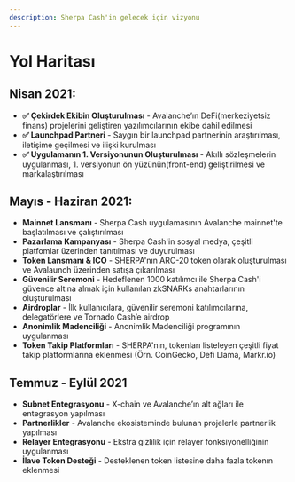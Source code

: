 ```yaml
---
description: Sherpa Cash'in gelecek için vizyonu
---
```


# Yol Haritası

## **Nisan 2021:**

* **✅ Çekirdek Ekibin Oluşturulması** - Avalanche’ın DeFi\(merkeziyetsiz finans\) projelerini geliştiren yazılımcılarının ekibe dahil edilmesi
* **✅ Launchpad Partneri** - Saygın bir launchpad partnerinin araştırılması, iletişime geçilmesi ve ilişki kurulması
* **✅ Uygulamanın 1. Versiyonunun Oluşturulması** - Akıllı sözleşmelerin uygulanması, 1. versiyonun ön yüzünün\(front-end\) geliştirilmesi ve markalaştırılması

## **Mayıs - Haziran 2021:**

* **Mainnet Lansmanı** - Sherpa Cash uygulamasının Avalanche mainnet'te başlatılması ve çalıştırılması
* **Pazarlama Kampanyası** - Sherpa Cash'in sosyal medya, çeşitli platfomlar üzerinden tanıtılması ve duyurulması
* **Token Lansmanı & ICO** - SHERPA'nın ARC-20 token olarak oluşturulması ve Avalaunch üzerinden satışa çıkarılması
* **Güvenilir Seremoni** - Hedeflenen 1000 katılımcı ile Sherpa Cash'i güvence altına almak için kullanılan zkSNARKs anahtarlarının oluşturulması
* **Airdroplar** - İlk kullanıcılara, güvenilir seremoni katılımcılarına, delegatörlere ve Tornado Cash’e airdrop
* **Anonimlik Madenciliği** - Anonimlik Madenciliği programının uygulanması
* **Token Takip Platformları** - SHERPA'nın, tokenları listeleyen çeşitli fiyat takip platformlarına eklenmesi \(Örn. CoinGecko, Defi Llama, Markr.io\)

## Temmuz - Eylül 2021

* **Subnet Entegrasyonu** - X-chain ve Avalanche’ın alt ağları ile entegrasyon yapılması
* **Partnerlikler** - Avalanche ekosisteminde bulunan projelerle partnerlik yapılması
* **Relayer Entegrasyonu** - Ekstra gizlilik için relayer fonksiyonelliğinin uygulanması
* **İlave Token Desteği** - Desteklenen token listesine daha fazla tokenın eklenmesi

